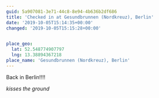 ```yaml
---
guid: 5a907081-3e71-44c8-8e94-4b636b2df686
title: 'Checked in at Gesundbrunnen (Nordkreuz), Berlin'
date: '2019-10-05T15:14:35+00:00'
changed: '2019-10-05T15:15:28+00:00'


place_geo:
  lat: 52.548774907797
  lng: 13.38894367218
place_name: 'Gesundbrunnen (Nordkreuz), Berlin'
---
```


Back in Berlin!!!! 

_kisses the ground_
